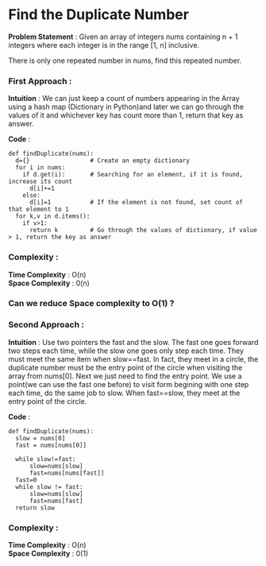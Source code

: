 # Find the Duplicate Number 

**Problem Statement** : Given an array of integers nums containing n + 1 integers where each integer is in the range [1, n] inclusive.

There is only one repeated number in nums, find this repeated number.


### First Approach :
**Intuition** : We can just keep a count of numbers appearing in the Array using a hash map (Dictionary in Python)and later we can go through the values of it and whichever key has count more than 1, return that key as answer.

**Code** :

~~~
def findDuplicate(nums):
  d={}                 # Create an empty dictionary
  for i in nums:
    if d.get(i):       # Searching for an element, if it is found, increase its count
      d[i]+=1
    else:
      d[i]=1           # If the element is not found, set count of that element to 1
  for k,v in d.items():
    if v>1:
      return k         # Go through the values of dictionary, if value > 1, return the key as answer
  ~~~
          
          
### Complexity :
**Time Complexity**  : O(n)  
**Space Complexity** : 0(n)

### Can we reduce Space complexity to O(1) ?

### Second Approach :
**Intuition** : Use two pointers the fast and the slow. The fast one goes forward two steps each time, while the slow one goes only step each time. They must meet the same item when slow==fast. In fact, they meet in a circle, the duplicate number must be the entry point of the circle when visiting the array from nums[0]. Next we just need to find the entry point. We use a point(we can use the fast one before) to visit form begining with one step each time, do the same job to slow. When fast==slow, they meet at the entry point of the circle.

**Code** :

~~~
def findDuplicate(nums):
  slow = nums[0]
  fast = nums[nums[0]]

  while slow!=fast:
      slow=nums[slow]
      fast=nums[nums[fast]]
  fast=0
  while slow != fast:
      slow=nums[slow]
      fast=nums[fast]
  return slow
 ~~~
  
  ### Complexity :
**Time Complexity**  : O(n)  
**Space Complexity** : 0(1)
